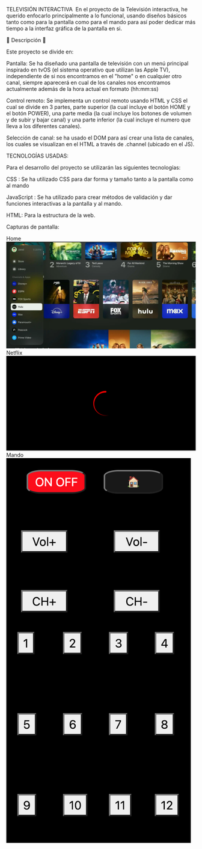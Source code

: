 TELEVISIÓN INTERACTIVA ​
En el proyecto de la Televisión interactiva, he querido enfocarlo principalmente a lo funcional, usando diseños básicos tanto como para la pantalla como para el mando para así poder dedicar más tiempo a la interfaz gráfica de la pantalla en si.

📑 Descripción 📑


Este proyecto se divide en:

Pantalla: Se ha diseñado una pantalla de televisión con un menú principal inspirado en tvOS (el sistema operativo que utilizan las Apple TV), independiente de si nos encontramos en el "home" o en cualquier otro canal, siempre aparecerá en cual de los canales nos encontramos actualmente además de la hora actual en formato (hh:mm:ss)

Control remoto: Se implementa un control remoto usando HTML y CSS el cual se divide en 3 partes, parte superior (la cual incluye el botón HOME y el botón POWER), una parte media (la cual incluye los botones de volumen y de subir y bajar canal) y una parte inferior (la cual incluye el numero que lleva a los diferentes canales).

Selección de canal: se ha usado el DOM para así crear una lista de canales, los cuales se visualizan en el HTML a través de .channel (ubicado en el JS).


TECNOLOGÍAS USADAS:


Para el desarrollo del proyecto se utilizarán las siguientes tecnologías:

CSS : Se ha utilizado CSS para dar forma y tamaño tanto a la pantalla como al mando

JavaScript : Se ha utilizado para crear métodos de validación y dar funciones interactivas a la pantalla y al mando.

HTML: Para la estructura de la web.

Capturas de pantalla:

Home
<img src="./img/home.png">
Netflix
<img src="./img/netflix.gif">
Mando
<img src="./img/mando.png">
